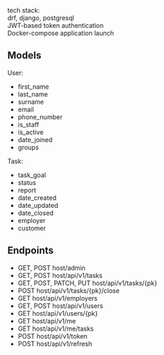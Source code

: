 tech stack:<br>
drf, django, postgresql<br>
JWT-based token authentication<br>
Docker-compose application launch<br>
<h2>Models</h2>
User:
<ul>
<li>first_name</li>
<li>last_name</li>
<li>surname</li>
<li>email</li>
<li>phone_number</li>
<li>is_staff</li>
<li>is_active</li>
<li>date_joined </li>
<li>groups</li>
</ul>
Task:
<ul>
<li>task_goal</li>
<li>status</li>
<li>report</li>
<li>date_created</li>
<li>date_updated</li>
<li>date_closed</li>
<li>employer</li>
<li>customer</li>
</ul>


<h2>Endpoints</h2>
<ul>
<li>GET, POST host/admin</li>
<li>GET, POST host/api/v1/tasks</li>
<li>GET, POST, PATCH, PUT host/api/v1/tasks/{pk}</li>
<li>POST host/api/v1/tasks/{pk}/close</li>
<li>GET host/api/v1/employers</li>
<li>GET, POST host/api/v1/users</li>
<li>GET host/api/v1/users/{pk}</li>
<li>GET host/api/v1/me</li>
<li>GET host/api/v1/me/tasks</li>
<li>POST host/api/v1/token</li>
<li>POST host/api/v1/refresh</li>
</ul>
